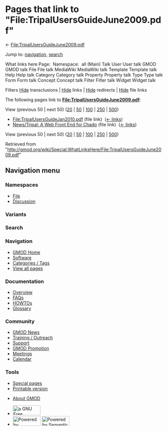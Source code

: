 <div id="mw-page-base" class="noprint">

</div>

<div id="mw-head-base" class="noprint">

</div>

<div id="content" class="mw-body" role="main">

<span id="top"></span>

<div id="mw-js-message" style="display:none;">

</div>



# <span dir="auto">Pages that link to "File:TripalUsersGuideJune2009.pdf"</span>

<div id="bodyContent">

<div id="contentSub">

←
[File:TripalUsersGuideJune2009.pdf](/wiki/File:TripalUsersGuideJune2009.pdf "File:TripalUsersGuideJune2009.pdf")

</div>

<div id="jump-to-nav" class="mw-jump">

Jump to: [navigation](#mw-navigation), [search](#p-search)

</div>

<div id="mw-content-text">

What links here Page:  Namespace:  all (Main) Talk User User talk GMOD
GMOD talk File File talk MediaWiki MediaWiki talk Template Template talk
Help Help talk Category Category talk Property Property talk Type Type
talk Form Form talk Concept Concept talk Filter Filter talk Widget
Widget talk

Filters
[Hide](/mediawiki/index.php?title=Special:WhatLinksHere/File:TripalUsersGuideJune2009.pdf&hidetrans=1 "Special:WhatLinksHere/File:TripalUsersGuideJune2009.pdf")
transclusions \|
[Hide](/mediawiki/index.php?title=Special:WhatLinksHere/File:TripalUsersGuideJune2009.pdf&hidelinks=1 "Special:WhatLinksHere/File:TripalUsersGuideJune2009.pdf")
links \|
[Hide](/mediawiki/index.php?title=Special:WhatLinksHere/File:TripalUsersGuideJune2009.pdf&hideredirs=1 "Special:WhatLinksHere/File:TripalUsersGuideJune2009.pdf")
redirects \|
[Hide](/mediawiki/index.php?title=Special:WhatLinksHere/File:TripalUsersGuideJune2009.pdf&hideimages=1 "Special:WhatLinksHere/File:TripalUsersGuideJune2009.pdf")
file links

The following pages link to
**[File:TripalUsersGuideJune2009.pdf](/wiki/File:TripalUsersGuideJune2009.pdf "File:TripalUsersGuideJune2009.pdf")**:

View (previous 50 \| next 50)
([20](/mediawiki/index.php?title=Special:WhatLinksHere/File:TripalUsersGuideJune2009.pdf&limit=20 "Special:WhatLinksHere/File:TripalUsersGuideJune2009.pdf")
\|
[50](/mediawiki/index.php?title=Special:WhatLinksHere/File:TripalUsersGuideJune2009.pdf&limit=50 "Special:WhatLinksHere/File:TripalUsersGuideJune2009.pdf")
\|
[100](/mediawiki/index.php?title=Special:WhatLinksHere/File:TripalUsersGuideJune2009.pdf&limit=100 "Special:WhatLinksHere/File:TripalUsersGuideJune2009.pdf")
\|
[250](/mediawiki/index.php?title=Special:WhatLinksHere/File:TripalUsersGuideJune2009.pdf&limit=250 "Special:WhatLinksHere/File:TripalUsersGuideJune2009.pdf")
\|
[500](/mediawiki/index.php?title=Special:WhatLinksHere/File:TripalUsersGuideJune2009.pdf&limit=500 "Special:WhatLinksHere/File:TripalUsersGuideJune2009.pdf"))

- [File:TripalUsersGuideJan2010.pdf](/wiki/File:TripalUsersGuideJan2010.pdf "File:TripalUsersGuideJan2010.pdf")
  (file link) ‎ <span class="mw-whatlinkshere-tools">([←
  links](/mediawiki/index.php?title=Special:WhatLinksHere&target=File%3ATripalUsersGuideJan2010.pdf "Special:WhatLinksHere"))</span>
- [News/Tripal: A Web Front End for
  Chado](/wiki/News/Tripal:_A_Web_Front_End_for_Chado "News/Tripal: A Web Front End for Chado")
  (file link) ‎ <span class="mw-whatlinkshere-tools">([←
  links](/mediawiki/index.php?title=Special:WhatLinksHere&target=News%2FTripal%3A+A+Web+Front+End+for+Chado "Special:WhatLinksHere"))</span>

View (previous 50 \| next 50)
([20](/mediawiki/index.php?title=Special:WhatLinksHere/File:TripalUsersGuideJune2009.pdf&limit=20 "Special:WhatLinksHere/File:TripalUsersGuideJune2009.pdf")
\|
[50](/mediawiki/index.php?title=Special:WhatLinksHere/File:TripalUsersGuideJune2009.pdf&limit=50 "Special:WhatLinksHere/File:TripalUsersGuideJune2009.pdf")
\|
[100](/mediawiki/index.php?title=Special:WhatLinksHere/File:TripalUsersGuideJune2009.pdf&limit=100 "Special:WhatLinksHere/File:TripalUsersGuideJune2009.pdf")
\|
[250](/mediawiki/index.php?title=Special:WhatLinksHere/File:TripalUsersGuideJune2009.pdf&limit=250 "Special:WhatLinksHere/File:TripalUsersGuideJune2009.pdf")
\|
[500](/mediawiki/index.php?title=Special:WhatLinksHere/File:TripalUsersGuideJune2009.pdf&limit=500 "Special:WhatLinksHere/File:TripalUsersGuideJune2009.pdf"))

</div>

<div class="printfooter">

Retrieved from
"<http://gmod.org/wiki/Special:WhatLinksHere/File:TripalUsersGuideJune2009.pdf>"

</div>

<div id="catlinks" class="catlinks catlinks-allhidden">

</div>

<div class="visualClear">

</div>

</div>

</div>

<div id="mw-navigation">

## Navigation menu

<div id="mw-head">



<div id="left-navigation">

<div id="p-namespaces" class="vectorTabs" role="navigation"
aria-labelledby="p-namespaces-label">

### Namespaces

- <span id="ca-nstab-image"><a href="/wiki/File:TripalUsersGuideJune2009.pdf" accesskey="c"
  title="View the file page [c]">File</a></span>
- <span id="ca-talk"><a
  href="/mediawiki/index.php?title=File_talk:TripalUsersGuideJune2009.pdf&amp;action=edit&amp;redlink=1"
  accesskey="t"
  title="Discussion about the content page [t]">Discussion</a></span>

</div>

<div id="p-variants" class="vectorMenu emptyPortlet" role="navigation"
aria-labelledby="p-variants-label">

### 

### Variants[](#)

<div class="menu">

</div>

</div>

</div>

<div id="right-navigation">





</div>

<div id="p-search" role="search">

### Search

<div id="simpleSearch">

</div>

</div>

</div>

</div>

<div id="mw-panel">

<div id="p-logo" role="banner">

<a href="/wiki/Main_Page"
style="background-image: url(http://gmod.org/images/GMOD-cogs.png);"
title="Visit the main page"></a>

</div>

<div id="p-Navigation" class="portal" role="navigation"
aria-labelledby="p-Navigation-label">

### Navigation

<div class="body">

- <span id="n-GMOD-Home">[GMOD Home](/wiki/Main_Page)</span>
- <span id="n-Software">[Software](/wiki/GMOD_Components)</span>
- <span id="n-Categories-.2F-Tags">[Categories /
  Tags](/wiki/Categories)</span>
- <span id="n-View-all-pages">[View all
  pages](/wiki/Special:AllPages)</span>

</div>

</div>

<div id="p-Documentation" class="portal" role="navigation"
aria-labelledby="p-Documentation-label">

### Documentation

<div class="body">

- <span id="n-Overview">[Overview](/wiki/Overview)</span>
- <span id="n-FAQs">[FAQs](/wiki/Category:FAQ)</span>
- <span id="n-HOWTOs">[HOWTOs](/wiki/Category:HOWTO)</span>
- <span id="n-Glossary">[Glossary](/wiki/Glossary)</span>

</div>

</div>

<div id="p-Community" class="portal" role="navigation"
aria-labelledby="p-Community-label">

### Community

<div class="body">

- <span id="n-GMOD-News">[GMOD News](/wiki/GMOD_News)</span>
- <span id="n-Training-.2F-Outreach">[Training /
  Outreach](/wiki/Training_and_Outreach)</span>
- <span id="n-Support">[Support](/wiki/Support)</span>
- <span id="n-GMOD-Promotion">[GMOD
  Promotion](/wiki/GMOD_Promotion)</span>
- <span id="n-Meetings">[Meetings](/wiki/Meetings)</span>
- <span id="n-Calendar">[Calendar](/wiki/Calendar)</span>

</div>

</div>

<div id="p-tb" class="portal" role="navigation"
aria-labelledby="p-tb-label">

### Tools

<div class="body">

- <span id="t-specialpages"><a href="/wiki/Special:SpecialPages" accesskey="q"
  title="A list of all special pages [q]">Special pages</a></span>
- <span id="t-print"><a
  href="/mediawiki/index.php?title=Special:WhatLinksHere/File:TripalUsersGuideJune2009.pdf&amp;printable=yes"
  rel="alternate" accesskey="p"
  title="Printable version of this page [p]">Printable version</a></span>

</div>

</div>

</div>

</div>

<div id="footer" role="contentinfo">

- <span id="footer-places-about">[About
  GMOD](/wiki/GMOD:About "GMOD:About")</span>

<!-- -->

- <span id="footer-copyrightico">[<img src="http://www.gnu.org/graphics/gfdl-logo-small.png" width="88"
  height="31" alt="a GNU Free Documentation License" />](http://www.gnu.org/licenses/fdl-1.3.html)</span>
- <span id="footer-poweredbyico">[<img src="/mediawiki/skins/common/images/poweredby_mediawiki_88x31.png"
  width="88" height="31" alt="Powered by MediaWiki" />](//www.mediawiki.org/)
  [<img
  src="/mediawiki/extensions/SemanticMediaWiki/includes/../resources/images/smw_button.png"
  width="88" height="31" alt="Powered by Semantic MediaWiki" />](https://www.semantic-mediawiki.org/wiki/Semantic_MediaWiki)</span>

<div style="clear:both">

</div>

</div>
